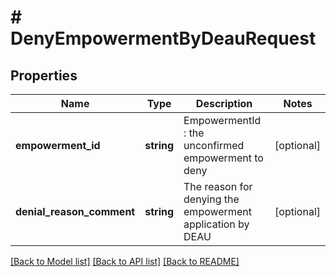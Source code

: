 # # DenyEmpowermentByDeauRequest

## Properties

Name | Type | Description | Notes
------------ | ------------- | ------------- | -------------
**empowerment_id** | **string** | EmpowermentId : the unconfirmed empowerment to deny | [optional]
**denial_reason_comment** | **string** | The reason for denying the empowerment application by DEAU | [optional]

[[Back to Model list]](../../README.md#models) [[Back to API list]](../../README.md#endpoints) [[Back to README]](../../README.md)
